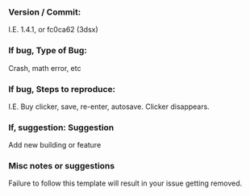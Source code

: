 ### Version / Commit: 

I.E. 1.4.1, or fc0ca62 (3dsx)

### If bug, Type of Bug:

Crash, math error, etc

### If bug, Steps to reproduce:

I.E. Buy clicker, save, re-enter, autosave. Clicker disappears.

### If, suggestion: Suggestion

Add new building or feature

### Misc notes or suggestions



Failure to follow this template will result in your issue getting removed.
